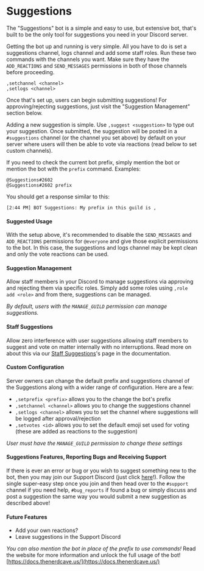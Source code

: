 # Suggestions
The "Suggestions" bot is a simple and easy to use, but extensive bot, that's built to be the only tool for suggestions you need in your Discord server.

Getting the bot up and running is very simple. All you have to do is set a suggestions channel, logs channel and add some staff roles. Run these two commands with the channels you want. Make sure they have the `ADD_REACTIONS` and `SEND_MESSAGES` permissions in both of those channels before proceeding. 
```
,setchannel <channel>
,setlogs <channel>
```
Once that's set up, users can begin submitting suggestions! For approving/rejecting suggestions, just visit the "Suggestion Management" section below.

Adding a new suggestion is simple. Use `,suggest <suggestion>` to type out your suggestion. Once submitted, the suggestion will be posted in a `#suggestions` channel (or the channel you set above) by default on your server where users will then be able to vote via reactions (read below to set custom channels).

If you need to check the current bot prefix, simply mention the bot or mention the bot with the `prefix` command. Examples:
```
@Suggestions#2602 
@Suggestions#2602 prefix
```
You should get a response similar to this:
```
[2:44 PM] BOT Suggestions: My prefix in this guild is ,
```

#### Suggested Usage
With the setup above, it's recommended to disable the `SEND_MESSAGES` and `ADD_REACTIONS` permissions for `@everyone` and give those explicit permissions to the bot. In this case, the suggestions and logs channel may be kept clean and only the vote reactions can be used.

#### Suggestion Management
Allow staff members in your Discord to manage suggestions via approving and rejecting them via specific roles. Simply add some roles using `,role add <role>` and from there, suggestions can be managed.

*By default, users with the `MANAGE_GUILD` permission can manage suggestions.*

#### Staff Suggestions
Allow zero interference with user suggestions allowing staff members to suggest and vote on matter internally with no interruptions. Read more on about this via our [Staff Suggestions](https://docs.thenerdcave.us/staff-suggestions)'s page in the documentation.

#### Custom Configuration
Server owners can change the default prefix and suggestions channel of the Suggestions along with a wider range of configuration. Here are a few:

- `,setprefix <prefix>` allows you to the change the bot's prefix
- `,setchannel <channel>` allows you to change the suggestions channel
- `,setlogs <channel>` allows you to set the channel where suggestions will be logged after approval/rejection
- `,setvotes <id>` allows you to set the default emoji set used for voting (these are added as reactions to the suggestion)

*User must have the `MANAGE_GUILD` permission to change these settings*

#### Suggestions Features, Reporting Bugs and Receiving Support
If there is ever an error or bug or you wish to suggest something new to the bot, then you may join our Support Discord (just click [here](https://discord.gg/g7wr8xb)!). Follow the single super-easy step once you join and then head over to the `#support` channel if you need help, `#bug_reports` if found a bug or simply discuss and post a suggestion the same way you would submit a new suggestion as described above!

#### Future Features
- Add your own reactions?
- Leave suggestions in the Support Discord

*You can also mention the bot in place of the prefix to use commands!*
  Read the website for more information and unlock the full usage of the bot! [https://docs.thenerdcave.us/](https://docs.thenerdcave.us/)